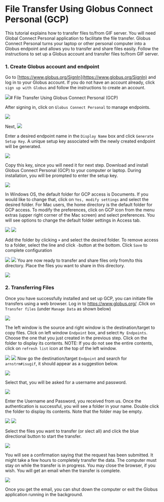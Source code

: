 # File Transfer Using Globus Connect Personal (GCP)

This tutorial explains how to transfer files to/from GIF server. You will need Global Connect Personal application to facilitate the file transfer.
Globus Connect Personal turns your laptop or other personal computer into a Globus endpoint and allows you to transfer and share files easily. Follow the instructions to set up a Globus account and transfer files to/from GIF server.

### 1.	Create Globus account and endpoint ###
Go to [https://www.globus.org/SignIn](https://www.globus.org/SignIn) and log in to your Globus account. If you do not have an account already, click `sign up with Globus` and follow the instructions to create an account.

![](assets/1.png)# File Transfer Using Globus Connect Personal (GCP)


After signing in, click on `Globus Connect Personal` to manage endpoints.

![](assets/2.png)

Next,
![](assets/3.png)


Enter a desired endpoint name in the `Display Name` box and click `Generate Setup Key`. A unique setup key associated with the newly created endpoint will be generated.

![](assets/4.png)

Copy this key, since you will need it for next step. Download and install Globus Connect Personal (GCP) to your computer or laptop. During installation, you will be prompted to enter the setup key.

![](assets/5.png)

In Windows OS, the default folder for GCP access is Documents. If you would like to change that, click on `Yes, modify settings` and select the desired folder. For Mac users, the home directory is the default folder for GCP access. To modify the preferences, click on GCP icon from the menu extras (upper right corner of the Mac screen) and select preferences. You will see options to change the default folder settings in Access tab.

![](assets/6a.png) ![](/assets/6b.png)

Add the folder by clicking `+` and select the desired folder. To remove access to a folder, select the line and click `-`button at the bottom.   Click `Save` to complete configuration

![](assets/7a.png) ![](/assets/7b.png)
You are now ready to transfer and share files only from/to this directory. Place the files you want to share in this directory.

![](assets/8.png)

### 2.	Transferring Files ###
Once you have successfully installed and set up GCP, you can initiate file transfers using a web browser. Log in to https://www.globus.org/ .Click on `Transfer files` (under `Manage Data` as shown below)

 ![](assets/9.png)

The left window is the source and right window is the destination/target to copy files.  Click on left window `Endpoint` box, and select `My Endpoints`. Choose the one that you just created in the previous step. Click on the folder to display its contents. NOTE: If you do not see the entire contents, click on `refresh list` icon at the top of the left window.

![](assets/10.png)
![](assets/11.png)
Now go the destination/target `Endpoint` and search for `arnstrm#isugif`, it should appear as a suggestion below.

![](assets/12.png)

Select that, you will be asked for a username and password.

![](assets/13.png)

Enter the Username and Password, you received from us. Once the authentication is successful, you will see a folder in your name. Double click the folder to display its contents. Note that the folder may be empty.

![](assets/14a.png) ![](/assets/14b.png)

Select the files you want to transfer (or slect all) and click the blue directional button to start the transfer.

![](assets/15.png)

You will see a confirmation saying that the request has been submitted. It might take a few hours to completely transfer the data. The computer must stay on while the transfer is in progress. You may close the browser, if you wish. You will get an email when the transfer is complete.

![](assets/16.png)

Once you get the email, you can shut down the computer or exit the Globus application running in the background.
